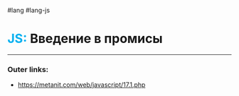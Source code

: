 #lang #lang-js
# <font color="#00b0f0">JS:</font> Введение в промисы
---
### Outer links:
- https://metanit.com/web/javascript/17.1.php